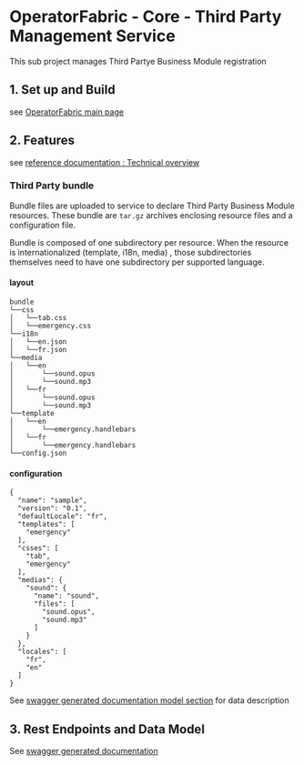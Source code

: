 # OperatorFabric - Core - Third Party Management Service

This sub project manages Third Partye Business Module registration

## 1. Set up and Build

see [OperatorFabric main page](../../../README.md)

## 2. Features

see [reference documentation : Technical overview ](https://opfab.github.io/projects/services/core/thirds/0.1.1.RELEASE/reference/#_techincal_overview)


### Third Party bundle

Bundle files are uploaded to service to declare Third Party Business 
Module resources. These bundle are `tar.gz` archives enclosing resource 
files and a configuration file.

Bundle is composed of one subdirectory per resource. When the resource is 
internationalized (template, i18n, media) , those subdirectories themselves need to have 
one subdirectory per supported language.

#### layout

```
bundle
└──css
│   └──tab.css
│   └──emergency.css
└──i18n
│   └──en.json
│   └──fr.json
└──media
│   └──en
│       └──sound.opus
│       └──sound.mp3
│   └──fr
│       └──sound.opus
│       └──sound.mp3
└──template
│   └──en
│       └──emergency.handlebars
│   └──fr
│       └──emergency.handlebars
└──config.json
```

#### configuration

```
{
  "name": "sample",
  "version": "0.1",
  "defaultLocale": "fr",
  "templates": [
    "emergency"
  ],
  "csses": [
    "tab",
    "emergency"
  ],
  "medias": {
    "sound": {
      "name": "sound",
      "files": [
        "sound.opus",
        "sound.mp3"
      ]
    }
  },
  "locales": [
    "fr",
    "en"
  ]
}
```

See [swagger generated documentation model section](https://opfab.github.io/projects/services/core/thirds/0.1.1.RELEASE/api/#__Models) for data description

## 3. Rest Endpoints and Data Model

See [swagger generated documentation](https://opfab.github.io/projects/services/core/thirds/0.1.1.RELEASE/api)
